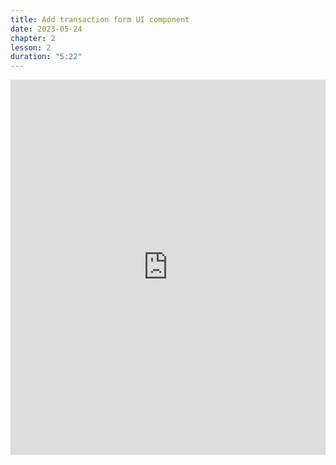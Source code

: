 ```yaml
---
title: Add transaction form UI component
date: 2023-05-24
chapter: 2
lesson: 2
duration: "5:22"
---
```

<iframe width="100%" height="600" src="https://www.youtube.com/embed/Oq7hiZhZqSU" title="Add transaction form UI component" frameborder="0" allow="accelerometer; autoplay; clipboard-write; encrypted-media; gyroscope; picture-in-picture" allowfullscreen></iframe>

